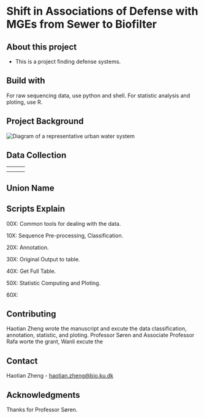 # Shift in Associations of Defense with MGEs from Sewer to Biofilter

## About this project

- This is a project finding defense systems.

## Build with

For raw sequencing data, use python and shell. For statistic analysis and ploting, use R.

## Project Background
![Diagram of a representative urban water system](https://github.com/user-attachments/assets/b7951960-fbf7-4f81-ad8c-71931fd9fd80)

## Data Collection


|   |   |   |
| --- | --- | --- |
|   |   |   |
|   |   |   |

## Union Name

## Scripts Explain

00X: Common tools for dealing with the data.

10X: Sequence Pre-processing, Classification.

20X: Annotation.

30X: Original Output to table.

40X: Get Full Table.

50X: Statistic Computing and Ploting.

60X:

## Contributing

Haotian Zheng wrote the manuscript and excute the data classification, annotation, statistic, and ploting. Professor Søren and Associate Professor Rafa worte the grant, Wanli excute the

## Contact

Haotian Zheng - haotian.zheng@bio.ku.dk

## Acknowledgments

Thanks for Professor Søren.
